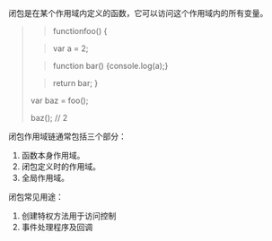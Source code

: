 
 闭包是在某个作用域内定义的函数，它可以访问这个作用域内的所有变量。

> >functionfoo()	{
>
>	>var	a	=	2;
>	
>	>function bar()	{console.log(a);}
>	
>	>return	bar;
> >}
> 
>var	baz	=	foo();
>
>baz();	//	2	

闭包作用域链通常包括三个部分：

1. 函数本身作用域。
2. 闭包定义时的作用域。
3. 全局作用域。


闭包常见用途：

1. 创建特权方法用于访问控制
2. 事件处理程序及回调
